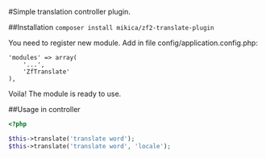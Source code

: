 #Simple translation controller plugin.

##Installation
`composer install mikica/zf2-translate-plugin`

You need to register new module. Add in file config/application.config.php: 

```
'modules' => array(
    '...',
    'ZfTranslate'
),
```

Voila! The module is ready to use. 

##Usage in controller

```php
<?php

$this->translate('translate word');
$this->translate('translate word', 'locale');
```
